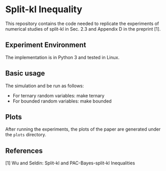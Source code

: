 # Split-kl Inequality
This repository contains the code needed to replicate the experiments of numerical studies of split-kl in Sec. 2.3 and Appendix D in the preprint [1].

## Experiment Environment
The implementation is in Python 3 and tested in Linux.

## Basic usage
The simulation and be run as follows:
- For ternary random variables: make ternary
- For bounded random variables: make bounded

## Plots
After running the experiments, the plots of the paper are generated under the `plots` directory.

## References
\[1\] Wu and Seldin: Split-kl and PAC-Bayes-split-kl Inequalities